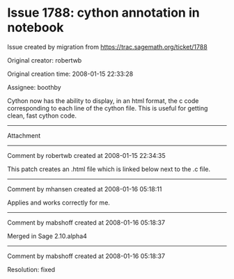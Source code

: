 # Issue 1788: cython annotation in notebook

Issue created by migration from https://trac.sagemath.org/ticket/1788

Original creator: robertwb

Original creation time: 2008-01-15 22:33:28

Assignee: boothby

Cython now has the ability to display, in an html format, the c code corresponding to each line of the cython file. This is useful for getting clean, fast cython code. 


---

Attachment


---

Comment by robertwb created at 2008-01-15 22:34:35

This patch creates an .html file which is linked below next to the .c file.


---

Comment by mhansen created at 2008-01-16 05:18:11

Applies and works correctly for me.


---

Comment by mabshoff created at 2008-01-16 05:18:37

Merged in Sage 2.10.alpha4


---

Comment by mabshoff created at 2008-01-16 05:18:37

Resolution: fixed
